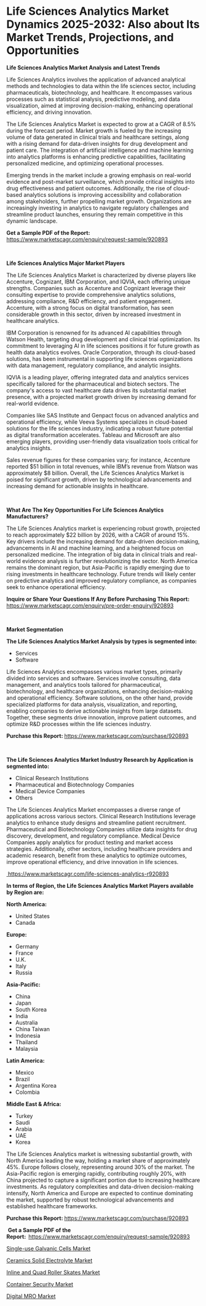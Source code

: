 <p><h1>Life Sciences Analytics Market Dynamics 2025-2032: Also about Its Market Trends, Projections, and Opportunities</h1></p><p><strong>Life Sciences Analytics Market Analysis and Latest Trends</strong></p>
<p><p>Life Sciences Analytics involves the application of advanced analytical methods and technologies to data within the life sciences sector, including pharmaceuticals, biotechnology, and healthcare. It encompasses various processes such as statistical analysis, predictive modeling, and data visualization, aimed at improving decision-making, enhancing operational efficiency, and driving innovation.</p><p>The Life Sciences Analytics Market is expected to grow at a CAGR of 8.5% during the forecast period. Market growth is fueled by the increasing volume of data generated in clinical trials and healthcare settings, along with a rising demand for data-driven insights for drug development and patient care. The integration of artificial intelligence and machine learning into analytics platforms is enhancing predictive capabilities, facilitating personalized medicine, and optimizing operational processes.</p><p>Emerging trends in the market include a growing emphasis on real-world evidence and post-market surveillance, which provide critical insights into drug effectiveness and patient outcomes. Additionally, the rise of cloud-based analytics solutions is improving accessibility and collaboration among stakeholders, further propelling market growth. Organizations are increasingly investing in analytics to navigate regulatory challenges and streamline product launches, ensuring they remain competitive in this dynamic landscape.</p></p>
<p><strong>Get a Sample PDF of the Report:&nbsp;</strong> <a href="https://www.marketscagr.com/enquiry/request-sample/920893?utm_campaign=2194&utm_medium=2&utm_source=Github&utm_content=ia&utm_term=07032025&utm_id=life-sciences-analytics">https://www.marketscagr.com/enquiry/request-sample/920893</a></p>
<p>&nbsp;</p>
<p><strong>Life Sciences Analytics Major Market Players</strong></p>
<p><p>The Life Sciences Analytics Market is characterized by diverse players like Accenture, Cognizant, IBM Corporation, and IQVIA, each offering unique strengths. Companies such as Accenture and Cognizant leverage their consulting expertise to provide comprehensive analytics solutions, addressing compliance, R&D efficiency, and patient engagement. Accenture, with a strong focus on digital transformation, has seen considerable growth in this sector, driven by increased investment in healthcare analytics.</p><p>IBM Corporation is renowned for its advanced AI capabilities through Watson Health, targeting drug development and clinical trial optimization. Its commitment to leveraging AI in life sciences positions it for future growth as health data analytics evolves. Oracle Corporation, through its cloud-based solutions, has been instrumental in supporting life sciences organizations with data management, regulatory compliance, and analytic insights.</p><p>IQVIA is a leading player, offering integrated data and analytics services specifically tailored for the pharmaceutical and biotech sectors. The company's access to vast healthcare data drives its substantial market presence, with a projected market growth driven by increasing demand for real-world evidence.</p><p>Companies like SAS Institute and Genpact focus on advanced analytics and operational efficiency, while Veeva Systems specializes in cloud-based solutions for the life sciences industry, indicating a robust future potential as digital transformation accelerates. Tableau and Microsoft are also emerging players, providing user-friendly data visualization tools critical for analytics insights.</p><p>Sales revenue figures for these companies vary; for instance, Accenture reported $51 billion in total revenues, while IBM’s revenue from Watson was approximately $8 billion. Overall, the Life Sciences Analytics Market is poised for significant growth, driven by technological advancements and increasing demand for actionable insights in healthcare.</p></p>
<p>&nbsp;</p>
<p><strong>What Are The Key Opportunities For Life Sciences Analytics Manufacturers?</strong></p>
<p><p>The Life Sciences Analytics market is experiencing robust growth, projected to reach approximately $22 billion by 2026, with a CAGR of around 15%. Key drivers include the increasing demand for data-driven decision-making, advancements in AI and machine learning, and a heightened focus on personalized medicine. The integration of big data in clinical trials and real-world evidence analysis is further revolutionizing the sector. North America remains the dominant region, but Asia-Pacific is rapidly emerging due to rising investments in healthcare technology. Future trends will likely center on predictive analytics and improved regulatory compliance, as companies seek to enhance operational efficiency.</p></p>
<p><strong>Inquire or Share Your Questions If Any Before Purchasing This Report:</strong> <a href="https://www.marketscagr.com/enquiry/pre-order-enquiry/920893?utm_campaign=2194&utm_medium=2&utm_source=Github&utm_content=ia&utm_term=07032025&utm_id=life-sciences-analytics">https://www.marketscagr.com/enquiry/pre-order-enquiry/920893</a></p>
<p>&nbsp;</p>
<p><strong>Market Segmentation</strong></p>
<p><strong>The Life Sciences Analytics Market Analysis by types is segmented into:</strong></p>
<p><ul><li>Services</li><li>Software</li></ul></p>
<p><p>Life Sciences Analytics encompasses various market types, primarily divided into services and software. Services involve consulting, data management, and analytics tools tailored for pharmaceutical, biotechnology, and healthcare organizations, enhancing decision-making and operational efficiency. Software solutions, on the other hand, provide specialized platforms for data analysis, visualization, and reporting, enabling companies to derive actionable insights from large datasets. Together, these segments drive innovation, improve patient outcomes, and optimize R&D processes within the life sciences industry.</p></p>
<p><strong>Purchase this Report:&nbsp;</strong><a href="https://www.marketscagr.com/purchase/920893?utm_campaign=2194&utm_medium=2&utm_source=Github&utm_content=ia&utm_term=07032025&utm_id=life-sciences-analytics">https://www.marketscagr.com/purchase/920893</a></p>
<p>&nbsp;</p>
<p><strong>The Life Sciences Analytics Market Industry Research by Application is segmented into:</strong></p>
<p><ul><li>Clinical Research Institutions</li><li>Pharmaceutical and Biotechnology Companies</li><li>Medical Device Companies</li><li>Others</li></ul></p>
<p><p>The Life Sciences Analytics Market encompasses a diverse range of applications across various sectors. Clinical Research Institutions leverage analytics to enhance study designs and streamline patient recruitment. Pharmaceutical and Biotechnology Companies utilize data insights for drug discovery, development, and regulatory compliance. Medical Device Companies apply analytics for product testing and market access strategies. Additionally, other sectors, including healthcare providers and academic research, benefit from these analytics to optimize outcomes, improve operational efficiency, and drive innovation in life sciences.</p></p>
<p><a href="https://www.marketscagr.com/life-sciences-analytics-r920893?utm_campaign=2194&utm_medium=2&utm_source=Github&utm_content=ia&utm_term=07032025&utm_id=life-sciences-analytics">&nbsp;https://www.marketscagr.com/life-sciences-analytics-r920893</a></p>
<p><strong>In terms of Region, the Life Sciences Analytics Market Players available by Region are:</strong></p>
<p>
    <p> <strong> North America: </strong>
        <ul>
            <li>United States</li>
            <li>Canada</li>
        </ul>
        </p> 
    <p> <strong> Europe: </strong>
        <ul>
            <li>Germany</li>
            <li>France</li>
            <li>U.K.</li>
            <li>Italy</li>
            <li>Russia</li>
        </ul>
        </p> 
    <p> <strong> Asia-Pacific: </strong>
        <ul>
            <li>China</li>
            <li>Japan</li>
            <li>South Korea</li>
            <li>India</li>
            <li>Australia</li>
            <li>China Taiwan</li>
            <li>Indonesia</li>
            <li>Thailand</li>
            <li>Malaysia</li>
        </ul>
        </p> 
    <p> <strong> Latin America: </strong>
        <ul>
            <li>Mexico</li>
            <li>Brazil</li>
            <li>Argentina Korea</li>
            <li>Colombia</li>
        </ul>
        </p> 
    <p> <strong> Middle East & Africa: </strong>
        <ul>
            <li>Turkey</li>
            <li>Saudi</li>
            <li>Arabia</li>
            <li>UAE</li>
            <li>Korea</li>
        </ul>
    </p>
    </p>
<p><p>The Life Sciences Analytics market is witnessing substantial growth, with North America leading the way, holding a market share of approximately 45%. Europe follows closely, representing around 30% of the market. The Asia-Pacific region is emerging rapidly, contributing roughly 20%, with China projected to capture a significant portion due to increasing healthcare investments. As regulatory complexities and data-driven decision-making intensify, North America and Europe are expected to continue dominating the market, supported by robust technological advancements and established healthcare frameworks.</p></p>
<p><strong>Purchase this Report: </strong><a href="https://www.marketscagr.com/purchase/920893?utm_campaign=2194&utm_medium=2&utm_source=Github&utm_content=ia&utm_term=07032025&utm_id=life-sciences-analytics">https://www.marketscagr.com/purchase/920893</a></p>
<p>&nbsp;<strong>Get a Sample PDF of the Report:&nbsp;&nbsp;</strong><a href="https://www.marketscagr.com/enquiry/request-sample/920893?utm_campaign=2194&utm_medium=2&utm_source=Github&utm_content=ia&utm_term=07032025&utm_id=life-sciences-analytics">https://www.marketscagr.com/enquiry/request-sample/920893</a></p>
<p><strong></strong></p>
<p><p><a href="https://www.linkedin.com/pulse/breaking-down-single-use-galvanic-cells-market-growth-65-cagr-unhjf?utm_campaign=2194&utm_medium=2&utm_source=Github&utm_content=ia&utm_term=07032025&utm_id=life-sciences-analytics">Single-use Galvanic Cells Market</a></p><p><a href="https://www.linkedin.com/pulse/factors-driving-growth-ceramics-solid-electrolyte-market-projected-z3xwf?utm_campaign=2194&utm_medium=2&utm_source=Github&utm_content=ia&utm_term=07032025&utm_id=life-sciences-analytics">Ceramics Solid Electrolyte Market</a></p><p><a href="https://www.linkedin.com/pulse/inline-quad-roller-skates-market-insights-encompass-historical-plqzf?utm_campaign=2194&utm_medium=2&utm_source=Github&utm_content=ia&utm_term=07032025&utm_id=life-sciences-analytics">Inline and Quad Roller Skates Market</a></p><p><a href="https://github.com/achilekirwan/Market-Research-Report-List-1/blob/main/container-security-market.md?utm_campaign=2194&utm_medium=2&utm_source=Github&utm_content=ia&utm_term=07032025&utm_id=life-sciences-analytics">Container Security Market</a></p><p><a href="https://github.com/bettysbozer/Market-Research-Report-List-1/blob/main/digital-mro-market.md?utm_campaign=2194&utm_medium=2&utm_source=Github&utm_content=ia&utm_term=07032025&utm_id=life-sciences-analytics">Digital MRO Market</a></p></p>